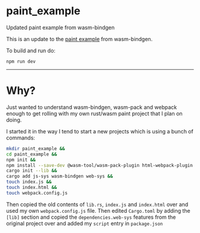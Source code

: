 # paint_example
Updated paint example from wasm-bindgen

This is an update to the [paint example](https://github.com/rustwasm/wasm-bindgen/tree/master/examples/paint) from wasm-bindgen.

To build and run do:
```
npm run dev
```

---
# Why?

Just wanted to understand wasm-bindgen, wasm-pack and webpack enough to get rolling with my own rust/wasm paint project that I plan on doing.

I started it in the way I tend to start a new projects which is using a bunch of commands:

```bash
mkdir paint_example &&
cd paint_example &&
npm init &&
npm install --save-dev @wasm-tool/wasm-pack-plugin html-webpack-plugin webpack webpack-cli webpack-dev-server &&
cargo init --lib &&
cargo add js-sys wasm-bindgen web-sys &&
touch index.js &&
touch index.html &&
touch webpack.config.js
```
Then copied the old contents of `lib.rs`, `index.js` and `index.html` over and used my own `webpack.config.js` file. Then edited `Cargo.toml` by adding the `[lib]` section and copied the `dependencies.web-sys` features from the original project over and added my `script` entry in `package.json`
